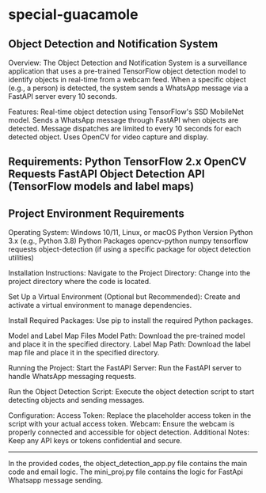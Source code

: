 # special-guacamole
Object Detection and Notification System
---------------------------------------------------------------------------------------------------------
Overview:
The Object Detection and Notification System is a surveillance application that uses a pre-trained TensorFlow object detection model to identify objects in real-time from a webcam feed. When a specific object (e.g., a person) is detected, the system sends a WhatsApp message via a FastAPI server every 10 seconds.

Features:
Real-time object detection using TensorFlow's SSD MobileNet model.
Sends a WhatsApp message through FastAPI when objects are detected.
Message dispatches are limited to every 10 seconds for each detected object.
Uses OpenCV for video capture and display.

Requirements:
Python 
TensorFlow 2.x
OpenCV
Requests
FastAPI
Object Detection API (TensorFlow models and label maps)
------------------------------------------------------------------------------------------------------------------
Project Environment Requirements
--------------------------------------
Operating System:
Windows 10/11, Linux, or macOS
Python Version
Python 3.x (e.g., Python 3.8)
Python Packages
opencv-python
numpy
tensorflow
requests
object-detection (if using a specific package for object detection utilities)

Installation Instructions:
Navigate to the Project Directory:
Change into the project directory where the code is located.

Set Up a Virtual Environment (Optional but Recommended):
Create and activate a virtual environment to manage dependencies.

Install Required Packages:
Use pip to install the required Python packages.

Model and Label Map Files
Model Path: Download the pre-trained model and place it in the specified directory.
Label Map Path: Download the label map file and place it in the specified directory.

Running the Project:
Start the FastAPI Server:
Run the FastAPI server to handle WhatsApp messaging requests.

Run the Object Detection Script:
Execute the object detection script to start detecting objects and sending messages.

Configuration:
Access Token: Replace the placeholder access token in the script with your actual access token.
Webcam: Ensure the webcam is properly connected and accessible for object detection.
Additional Notes:
Keep any API keys or tokens confidential and secure.

-----------------------------------------------------------------------------------------------------------------------------------------
In the provided codes, the object_detection_app.py file contains the main code and email logic.
The mini_proj.py file contains the logic for FastApi Whatsapp message sending.
